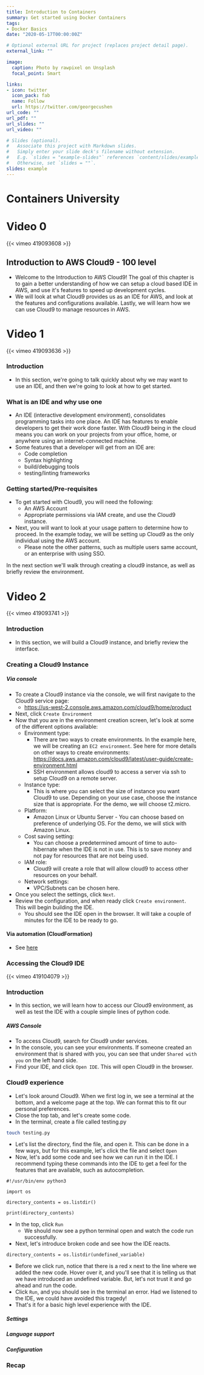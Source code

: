 ```yaml
---
title: Introduction to Containers
summary: Get started using Docker Containers
tags:
- Docker Basics
date: "2020-05-17T00:00:00Z"

# Optional external URL for project (replaces project detail page).
external_link: ""

image:
  caption: Photo by rawpixel on Unsplash
  focal_point: Smart

links:
- icon: twitter
  icon_pack: fab
  name: Follow
  url: https://twitter.com/georgecushen
url_code: ""
url_pdf: ""
url_slides: ""
url_video: ""

# Slides (optional).
#   Associate this project with Markdown slides.
#   Simply enter your slide deck's filename without extension.
#   E.g. `slides = "example-slides"` references `content/slides/example-slides.md`.
#   Otherwise, set `slides = ""`.
slides: example
---
```


# Containers University

# Video 0

{{< vimeo 419093608 >}}

## Introduction to AWS Cloud9 - 100 level

- Welcome to the Introduction to AWS Cloud9! The goal of this chapter is to gain a better understanding of how we can setup a cloud based IDE in AWS, and use it's features to speed up development cycles.
- We will look at what Cloud9 provides us as an IDE for AWS, and look at the features and configurations available. Lastly, we will learn how we can use Cloud9 to manage resources in AWS.

# Video 1

{{< vimeo 419093636 >}}

### Introduction
- In this section, we're going to talk quickly about why we may want to use an IDE, and then we're going to look at how to get started.

### What is an IDE and why use one

- An IDE (interactive development environment), consolidates programming tasks into one place. An IDE has features to enable developers to get their work done faster. With Cloud9 being in the cloud means you can work on your projects from your office, home, or anywhere using an internet-connected machine.
- Some features that a developer will get from an IDE are:
  - Code completion
  - Syntax highlighting
  - build/debugging tools
  - testing/linting frameworks

### Getting started/Pre-requisites
- To get started with Cloud9, you will need the following:
  - An AWS Account
  - Appropriate permissions via IAM create, and use the Cloud9 instance.
- Next, you will want to look at your usage pattern to determine how to proceed. In the example today, we will be setting up Cloud9 as the only individual using the AWS account.
  - Please note the other patterns, such as multiple users same account, or an enterprise with using SSO.

In the next section we'll walk through creating a cloud9 instance, as well as briefly review the environment.

# Video 2

{{< vimeo 419093741 >}}

### Introduction
- In this section, we will build a Cloud9 instance, and briefly review the interface.

### Creating a Cloud9 Instance

##### Via console
- To create a Cloud9 instance via the console, we will first navigate to the Cloud9 service page:
    - https://us-west-2.console.aws.amazon.com/cloud9/home/product
- Next, click `Create Environment`
- Now that you are in the environment creation screen, let's look at some of the different options available:
  - Environment type:
    - There are two ways to create environments. In the example here, we will be creating an `EC2 environment`. See here for more details on other ways to create environments: https://docs.aws.amazon.com/cloud9/latest/user-guide/create-environment.html
    - SSH environment allows cloud9 to access a server via ssh to setup Cloud9 on a remote server.
  - Instance type:
    - This is where you can select the size of instance you want Cloud9 to use. Depending on your use case, choose the instance size that is appropriate. For the demo, we will choose t2.micro.
  - Platform:
    - Amazon Linux or Ubuntu Server - You can choose based on preference of underlying OS. For the demo, we will stick with Amazon Linux.
  - Cost saving setting:
    - You can choose a predetermined amount of time to auto-hibernate when the IDE is not in use. This is to save money and not pay for resources that are not being used.
  - IAM role:
    - Cloud9 will create a role that will allow cloud9 to access other resources on your behalf.
  - Network settings:
    - VPC/Subnets can be chosen here.
- Once you select the settings, click `Next`.
- Review the configuration, and when ready click `Create environment`. This will begin building the IDE. 
  - You should see the IDE open in the browser. It will take a couple of minutes for the IDE to be ready to go. 
    
#### Via automation (CloudFormation)
- See [here](https://docs.aws.amazon.com/AWSCloudFormation/latest/UserGuide/aws-resource-cloud9-environmentec2.htm)

### Accessing the Cloud9 IDE

{{< vimeo 419104079 >}}

### Introduction

- In this section, we will learn how to access our Cloud9 environment, as well as test the IDE with a couple simple lines of python code.

##### AWS Console
- To access Cloud9, search for Cloud9 under services.
- In the console, you can see your environments. If someone created an environment that is shared with you, you can see that under `Shared with you` on the left hand side.
- Find your IDE, and click `Open IDE`. This will open Cloud9 in the browser.

### Cloud9 experience

- Let's look around Cloud9. When we first log in, we see a terminal at the bottom, and a welcome page at the top. We can format this to fit our personal preferences.
- Close the top tab, and let's create some code.
- In the terminal, create a file called testing.py
```bash
touch testing.py
```
- Let's list the directory, find the file, and open it. This can be done in a few ways, but for this example, let's click the file and select `Open`
- Now, let's add some code and see how we can run it in the IDE. I recommend typing these commands into the IDE to get a feel for the features that are available, such as autocompletion.
```python3
#!/usr/bin/env python3

import os

directory_contents = os.listdir()

print(directory_contents)
```
- In the top, click `Run`
  - We should now see a python terminal open and watch the code run successfully.
- Next, let's introduce broken code and see how the IDE reacts.
```python3
directory_contents = os.listdir(undefined_variable)
```
- Before we click run, notice that there is a red x next to the line where we added the new code. Hover over it, and you'll see that it is telling us that we have introduced an undefined variable. But, let's not trust it and go ahead and run the code.
- Click `Run`, and you should see in the terminal an error. Had we listened to the IDE, we could have avoided this tragedy!
- That's it for a basic high level experience with the IDE.

##### Settings

##### Language support

##### Configuration

### Recap

